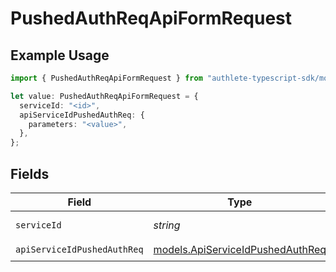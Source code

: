 # PushedAuthReqApiFormRequest

## Example Usage

```typescript
import { PushedAuthReqApiFormRequest } from "authlete-typescript-sdk/models/operations";

let value: PushedAuthReqApiFormRequest = {
  serviceId: "<id>",
  apiServiceIdPushedAuthReq: {
    parameters: "<value>",
  },
};
```

## Fields

| Field                                                                         | Type                                                                          | Required                                                                      | Description                                                                   |
| ----------------------------------------------------------------------------- | ----------------------------------------------------------------------------- | ----------------------------------------------------------------------------- | ----------------------------------------------------------------------------- |
| `serviceId`                                                                   | *string*                                                                      | :heavy_check_mark:                                                            | A service ID.                                                                 |
| `apiServiceIdPushedAuthReq`                                                   | [models.ApiServiceIdPushedAuthReq](../../models/apiserviceidpushedauthreq.md) | :heavy_check_mark:                                                            | N/A                                                                           |